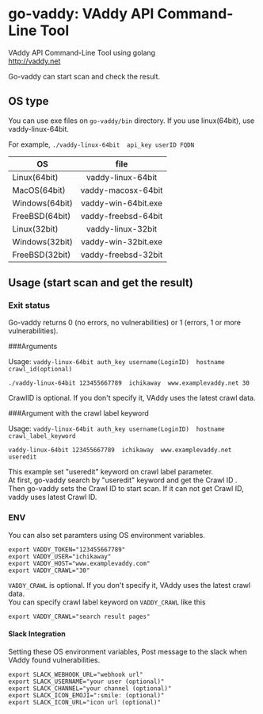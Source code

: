 
go-vaddy: VAddy API Command-Line Tool
=================================

VAddy API Command-Line Tool using golang  
http://vaddy.net

Go-vaddy can start scan and check the result.

## OS type

You can use exe files on `go-vaddy/bin` directory.
If you use linux(64bit), use vaddy-linux-64bit.  

For example, `./vaddy-linux-64bit  api_key userID FQDN`

| OS            | file               |
| ------------- |:------------------:|
| Linux(64bit)  | vaddy-linux-64bit  |
| MacOS(64bit)  | vaddy-macosx-64bit |
| Windows(64bit)| vaddy-win-64bit.exe|
| FreeBSD(64bit)| vaddy-freebsd-64bit|
| Linux(32bit)  | vaddy-linux-32bit  |
| Windows(32bit)| vaddy-win-32bit.exe|
| FreeBSD(32bit)| vaddy-freebsd-32bit|



## Usage (start scan and get the result)

### Exit status
Go-vaddy returns 0 (no errors, no vulnerabilities) or 1 (errors, 1 or more vulnerabilities).


###Arguments

Usage: `vaddy-linux-64bit auth_key username(LoginID)  hostname crawl_id(optional)`

    ./vaddy-linux-64bit 123455667789  ichikaway  www.examplevaddy.net 30

CrawlID is optional. If you don't specify it, VAddy uses the latest crawl data.


###Argument with the crawl label keyword

Usage: `vaddy-linux-64bit auth_key username(LoginID)  hostname crawl_label_keyword`

    vaddy-linux-64bit 123455667789  ichikaway  www.examplevaddy.net useredit

This example set "useredit" keyword on crawl label parameter.  
At first, go-vaddy search by "useredit" keyword and get the Crawl ID .  
Then go-vaddy sets the Crawl ID to start scan.
If it can not get Crawl ID, vaddy uses latest Crawl ID.



### ENV
You can also set paramters using OS environment variables.  

    export VADDY_TOKEN="123455667789"  
    export VADDY_USER="ichikaway"  
    export VADDY_HOST="www.examplevaddy.com"  
    export VADDY_CRAWL="30"  


`VADDY_CRAWL` is optional. If you don't specify it, VAddy uses the latest crawl data.  
You can specify crawl label keyword on `VADDY_CRAWL` like this  

    export VADDY_CRAWL="search result pages"  


#### Slack Integration
Setting these OS environment variables,
Post message to the slack when VAddy found vulnerabilities.  

    export SLACK_WEBHOOK_URL="webhook url"
    export SLACK_USERNAME="your user (optional)"
    export SLACK_CHANNEL="your channel (optional)"
    export SLACK_ICON_EMOJI=":smile: (optional)"
    export SLACK_ICON_URL="icon url (optional)"
